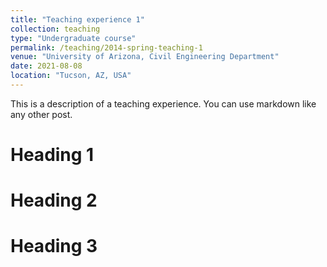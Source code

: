 ```yaml
---
title: "Teaching experience 1"
collection: teaching
type: "Undergraduate course"
permalink: /teaching/2014-spring-teaching-1
venue: "University of Arizona, Civil Engineering Department"
date: 2021-08-08
location: "Tucson, AZ, USA"
---
```


This is a description of a teaching experience. You can use markdown like any other post.

Heading 1
======

Heading 2
======

Heading 3
======

